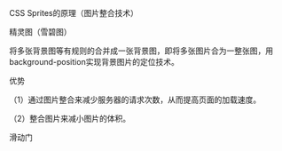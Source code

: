 CSS Sprites的原理（图片整合技术）

精灵图（雪碧图）

将多张背景图等有规则的合并成一张背景图，即将多张图片合为一整张图，用background-position实现背景图片的定位技术。

优势

（1）通过图片整合来减少服务器的请求次数，从而提高页面的加载速度。

（2）整合图片来减小图片的体积。

滑动门





















